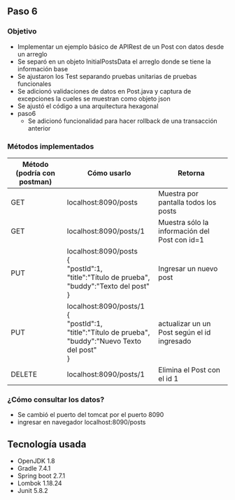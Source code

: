 
## Paso 6

### Objetivo
- Implementar un ejemplo básico de APIRest de un Post con datos desde un arreglo
- Se separó en un objeto InitialPostsData el arreglo donde se tiene la información base
- Se ajustaron los Test separando pruebas unitarias de pruebas funcionales
- Se adicionó validaciones de datos en Post.java y captura de excepciones la cueles se muestran como objeto json
- Se ajustó el código a una arquitectura hexagonal
- paso6
  - Se adicionó funcionalidad para hacer rollback de una transacción anterior

### Métodos implementados
| Método (podría con postman) | Cómo usarlo                                                                                                           | Retorna                                              |
|-----------------------------|-----------------------------------------------------------------------------------------------------------------------|------------------------------------------------------|
| GET                         | localhost:8090/posts                                                                                                  | Muestra por pantalla todos los posts                 |
| GET                         | localhost:8090/posts/1                                                                                                | Muestra sólo la información del Post con id=1        |
| PUT                         | localhost:8090/posts<br/>{<br/>"postId":1,<br/>"title":"Título de prueba",<br/>"buddy":"Texto del post"<br/>}         | Ingresar un nuevo post                               |
| PUT                         | localhost:8090/posts/1<br/>{<br/>"postId":1,<br/>"title":"Título de prueba",<br/>"buddy":"Nuevo Texto del post"<br/>} | actualizar un un Post según el id ingresado |
| DELETE                      | localhost:8090/posts/1                                                                                                | Elimina el Post con el id 1                          |

### ¿Cómo consultar los datos?
- Se cambió el puerto del tomcat por el puerto 8090
- ingresar en navegador localhost:8090/posts


## Tecnología usada
- OpenJDK 1.8
- Gradle 7.4.1
- Spring boot 2.7.1
- Lombok 1.18.24
- Junit 5.8.2